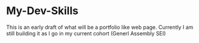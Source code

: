 # My-Dev-Skills


This is an early draft of what will be a portfolio like web page. Currently I am still building it as I go in my current  cohort (Generl Assembly SEI)